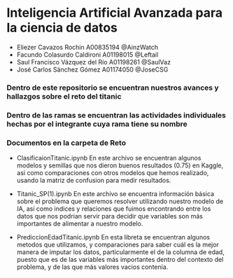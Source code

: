 # Inteligencia Artificial Avanzada para la ciencia de datos

- Eliezer Cavazos Rochin A00835194 @AinzWatch
- Facundo Colasurdo Caldironi A01198015 @Leftail
- Saul Francisco Vázquez del Río A01198261 @SaulVaz
- José Carlos Sänchez Gómez A01174050 @JoseCSG

### Dentro de este repositorio se encuentran nuestros avances y hallazgos sobre el reto del titanic
### Dentro de las ramas se encuentran las actividades individuales hechas por el integrante cuya rama tiene su nombre

### Documentos en la carpeta de Reto

- ClasificaionTitanic.ipynb
En este archivo se encuentran algunos modelos y semillas que nos dieron buenos resultados (0.75) en Kaggle, asi como comparaciones con 
otros modelos que hemos realizado, usando la matriz de confusion para medir resultados.

- Titanic_SP(1).ipynb
En este archivo se encuentra información básica sobre el problema que queremos resolver utilizando nuestro modelo de IA, así como indices y relaciones que fuimos encontrando entre los datos que nos podrian servir para decidir que variables son más importantes de alimentar a nuestro modelo.

- PrediccionEdadTitanic.ipynb 
En esta libreta se encuentran algunos metodos que utilizamos, y comparaciones para saber cuál es la mejor manera de imputar los datos, particularmente el de la columna de edad, puesto que es de las variables más importantes dentro del contexto del problema, y de las que más valores vacios contenía.